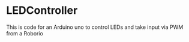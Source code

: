 # LEDController
This is code for an Arduino uno to control LEDs and take input via PWM from a Roborio
